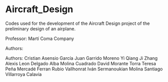 # Aircraft_Design

Codes used for the development of the Aircraft Design project of the preliminary design of an airplane.

Professor: Martí Coma Company

Authors:

Authors: 
Cristian Asensio García
Juan Garrido Moreno
Yi Qiang Ji Zhang
Alexis Leon Delgado
Alba Molina Cuadrado
David Morante Torra
Teresa Peña Mercadé
Ferran Rubio Vallhonrat
Iván Sermanoukian Molina
Santiago Villarroya Calavia
